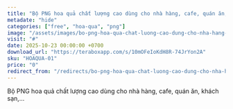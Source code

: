 ```yaml
---
title: "Bộ PNG hoa quả chất lượng cao dùng cho nhà hàng, cafe, quán ăn, khách sạn,..."
metadate: "hide"
categories: ["free", "hoa-qua", "png"]
image: "/assets/images/bo-png-hoa-qua-chat-luong-cao-dung-cho-nha-hang-cafe-quan-an-khach-san.jpg"
visit: "#"
date: 2025-10-23 00:00:00 +0700
download_url: "https://teraboxapp.com/s/10mOFeIoKdH8R-74JrYon2A"
sku: "HOAQUA-01"
price: "0"
redirect_from: "/redirects/bo-png-hoa-qua-chat-luong-cao-dung-cho-nha-hang-cafe-quan-an-khach-san"
---
```

Bộ PNG hoa quả chất lượng cao dùng cho nhà hàng, cafe, quán ăn, khách sạn,...
